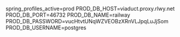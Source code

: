 spring_profiles_active=prod
PROD_DB_HOST=viaduct.proxy.rlwy.net
PROD_DB_PORT=46732
PROD_DB_NAME=railway
PROD_DB_PASSWORD=vucHtvtUNqWZVEOBzXRnVLJpqLuJjSom
PROD_DB_USERNAME=postgres